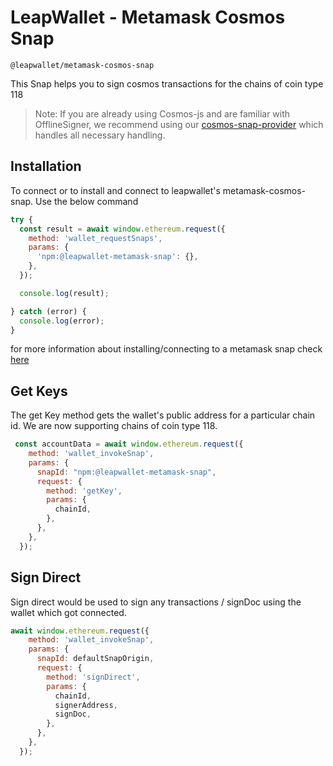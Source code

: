 # LeapWallet - Metamask Cosmos Snap

```
@leapwallet/metamask-cosmos-snap
```

This Snap helps you to sign cosmos transactions for the chains of coin type 118

> Note:
If you are already using Cosmos-js and are familiar with OfflineSigner, we recommend using our [cosmos-snap-provider](https://github.com/leapwallet/cosmos-metamask-snap/blob/main/packages/cosmos-snap-provider/README.md) which handles all necessary handling.


## Installation

To connect or to install and connect to leapwallet's metamask-cosmos-snap. Use the below command

```javascript
try {
  const result = await window.ethereum.request({
    method: 'wallet_requestSnaps',
    params: {
      'npm:@leapwallet-metamask-snap': {},
    },
  });

  console.log(result);

} catch (error) {
  console.log(error);
}
```

for more information about installing/connecting to a metamask snap check [here](https://docs.metamask.io/snaps/reference/rpc-api/#wallet_requestsnaps)

## Get Keys

The get Key method gets the wallet's public address for a particular chain id. We are now supporting chains of coin type 118. 

```javascript
 const accountData = await window.ethereum.request({
    method: 'wallet_invokeSnap',
    params: {
      snapId: "npm:@leapwallet-metamask-snap",
      request: {
        method: 'getKey',
        params: {
          chainId,
        },
      },
    },
  });
```

## Sign Direct

Sign direct would be used to sign any transactions / signDoc using the wallet which got connected.

```javascript
await window.ethereum.request({
    method: 'wallet_invokeSnap',
    params: {
      snapId: defaultSnapOrigin,
      request: {
        method: 'signDirect',
        params: {
          chainId,
          signerAddress,
          signDoc,
        },
      },
    },
  });
```
